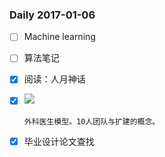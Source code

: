 ### Daily 2017-01-06

- [ ] Machine learning

- [ ] 算法笔记

- [x] 阅读：人月神话

- [x] ![](c3.jpg)

      外科医生模型。10人团队与扩建的概念。

- [x] 毕业设计论文查找